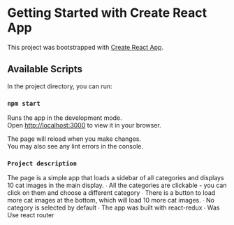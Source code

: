# Getting Started with Create React App

This project was bootstrapped with [Create React App](https://github.com/facebook/create-react-app).

## Available Scripts

In the project directory, you can run:

### `npm start`

Runs the app in the development mode.\
Open [http://localhost:3000](http://localhost:3000) to view it in your browser.

The page will reload when you make changes.\
You may also see any lint errors in the console.

### `Project description`

The page is a simple app that loads a sidebar of all categories and  displays 10 cat images in the main display. 
∙ All the categories are clickable - you can click on them and choose a different category ∙ There is a button to load more cat images at the bottom, which will load 10 more cat  images. 
∙ No category is selected by default
∙ The app was built with react-redux 
∙ Was Use react router
